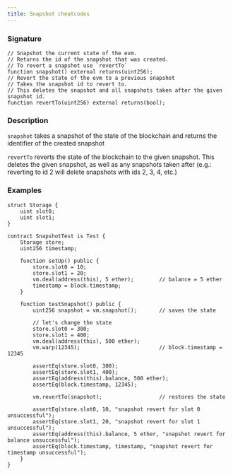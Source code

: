 ```yaml
---
title: Snapshot cheatcodes
---
```


### Signature

```solidity
// Snapshot the current state of the evm.
// Returns the id of the snapshot that was created.
// To revert a snapshot use `revertTo`
function snapshot() external returns(uint256);
// Revert the state of the evm to a previous snapshot
// Takes the snapshot id to revert to.
// This deletes the snapshot and all snapshots taken after the given snapshot id.
function revertTo(uint256) external returns(bool);
```

### Description

`snapshot` takes a snapshot of the state of the blockchain and returns the identifier of the created snapshot

`revertTo` reverts the state of the blockchain to the given snapshot. This deletes the given snapshot, as well as any snapshots taken after (e.g.: reverting to id 2 will delete snapshots with ids 2, 3, 4, etc.)

### Examples

```solidity
struct Storage {
    uint slot0;
    uint slot1;
}

contract SnapshotTest is Test {
    Storage store;
    uint256 timestamp;

    function setUp() public {
        store.slot0 = 10;
        store.slot1 = 20;
        vm.deal(address(this), 5 ether);        // balance = 5 ether
        timestamp = block.timestamp;
    }

    function testSnapshot() public {
        uint256 snapshot = vm.snapshot();       // saves the state

        // let's change the state
        store.slot0 = 300;
        store.slot1 = 400;
        vm.deal(address(this), 500 ether);
        vm.warp(12345);                         // block.timestamp = 12345

        assertEq(store.slot0, 300);
        assertEq(store.slot1, 400);
        assertEq(address(this).balance, 500 ether);
        assertEq(block.timestamp, 12345);

        vm.revertTo(snapshot);                  // restores the state

        assertEq(store.slot0, 10, "snapshot revert for slot 0 unsuccessful");
        assertEq(store.slot1, 20, "snapshot revert for slot 1 unsuccessful");
        assertEq(address(this).balance, 5 ether, "snapshot revert for balance unsuccessful");
        assertEq(block.timestamp, timestamp, "snapshot revert for timestamp unsuccessful");
    }
}
```
